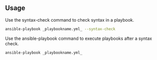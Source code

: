 ## Usage

Use the syntax-check command to check syntax in a playbook.

```bash
ansible-playbook _playbookname.yml_ --syntax-check
```

Use the ansible-playbook command to execute playbooks after a syntax check.

```bash
ansible-playbook _playbookname.yml_ 
```
